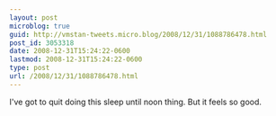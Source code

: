 ```yaml
---
layout: post
microblog: true
guid: http://vmstan-tweets.micro.blog/2008/12/31/1088786478.html
post_id: 3053318
date: 2008-12-31T15:24:22-0600
lastmod: 2008-12-31T15:24:22-0600
type: post
url: /2008/12/31/1088786478.html
---
```

I've got to quit doing this sleep until noon thing. But it feels so good.
